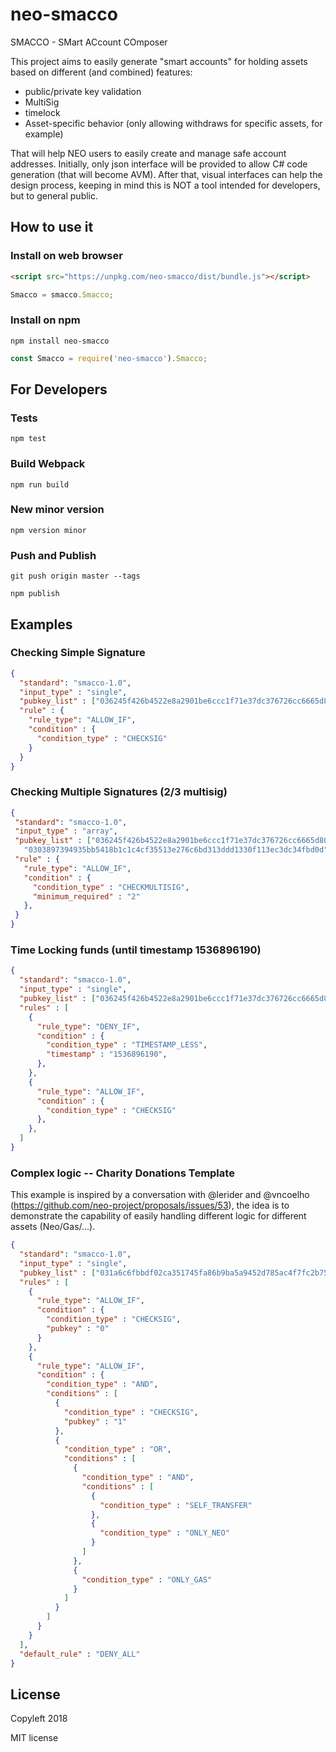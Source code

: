 # neo-smacco
SMACCO - SMart ACcount COmposer

This project aims to easily generate "smart accounts" for holding assets based on different (and combined) features:
- public/private key validation
- MultiSig
- timelock
- Asset-specific behavior (only allowing withdraws for specific assets, for example)

That will help NEO users to easily create and manage safe account addresses. Initially, only json interface will be provided to allow C# code generation (that will become AVM). After that, visual interfaces can help the design process, keeping in mind this is NOT a tool intended for developers, but to general public.

## How to use it

### Install on web browser

```html
<script src="https://unpkg.com/neo-smacco/dist/bundle.js"></script>
```

```js
Smacco = smacco.Smacco;
```

### Install on npm

`npm install neo-smacco`

```js
const Smacco = require('neo-smacco').Smacco;
```

## For Developers

### Tests

`npm test`

### Build Webpack

`npm run build`

### New minor version

`npm version minor`

### Push and Publish

`git push origin master --tags`

`npm publish`

## Examples

### Checking Simple Signature

```json
{
  "standard": "smacco-1.0",
  "input_type" : "single",
  "pubkey_list" : ["036245f426b4522e8a2901be6ccc1f71e37dc376726cc6665d80c5997e240568fb"],
  "rule" : {
    "rule_type": "ALLOW_IF",
    "condition" : {
      "condition_type" : "CHECKSIG"
    }
  }
}

```

### Checking Multiple Signatures (2/3 multisig)

```json
{
 "standard": "smacco-1.0",
 "input_type" : "array",
 "pubkey_list" : ["036245f426b4522e8a2901be6ccc1f71e37dc376726cc6665d80c5997e240568fb",
   "0303897394935bb5418b1c1c4cf35513e276c6bd313ddd1330f113ec3dc34fbd0d", "02e2baf21e36df2007189d05b9e682f4192a101dcdf07eed7d6313625a930874b4"],
 "rule" : {
   "rule_type": "ALLOW_IF",
   "condition" : {
     "condition_type" : "CHECKMULTISIG",
     "minimum_required" : "2"
   },
 }
}
```

### Time Locking funds (until timestamp 1536896190)

```json
{
  "standard": "smacco-1.0",
  "input_type" : "single",
  "pubkey_list" : ["036245f426b4522e8a2901be6ccc1f71e37dc376726cc6665d80c5997e240568fb"],
  "rules" : [
    {
      "rule_type": "DENY_IF",
      "condition" : {
        "condition_type" : "TIMESTAMP_LESS",
        "timestamp" : "1536896190",
      },
    },
    {
      "rule_type": "ALLOW_IF",
      "condition" : {
        "condition_type" : "CHECKSIG"
      },
    },
  ]
}
```

### Complex logic -- Charity Donations Template

This example is inspired by a conversation with @lerider and @vncoelho (https://github.com/neo-project/proposals/issues/53), the idea is to
demonstrate the capability of easily handling different logic for different assets (Neo/Gas/...).

```json
{
  "standard": "smacco-1.0",
  "input_type" : "single",
  "pubkey_list" : ["031a6c6fbbdf02ca351745fa86b9ba5a9452d785ac4f7fc2b7548ca2a46c4fcf4a", "036245f426b4522e8a2901be6ccc1f71e37dc376726cc6665d80c5997e240568fb"],
  "rules" : [
    {
      "rule_type": "ALLOW_IF",
      "condition" : {
        "condition_type" : "CHECKSIG",
        "pubkey" : "0"
      }
    },
    {
      "rule_type": "ALLOW_IF",
      "condition" : {
        "condition_type" : "AND",
        "conditions" : [
          {
            "condition_type" : "CHECKSIG",
            "pubkey" : "1"
          },
          {
            "condition_type" : "OR",
            "conditions" : [
              {
                "condition_type" : "AND",
                "conditions" : [
                  {
                    "condition_type" : "SELF_TRANSFER"
                  },
                  {
                    "condition_type" : "ONLY_NEO"
                  }
                ]
              },
              {
                "condition_type" : "ONLY_GAS"
              }
            ]
          }
        ]
      }
    }
  ],
  "default_rule" : "DENY_ALL"
}
```


## License

Copyleft 2018  

MIT license
